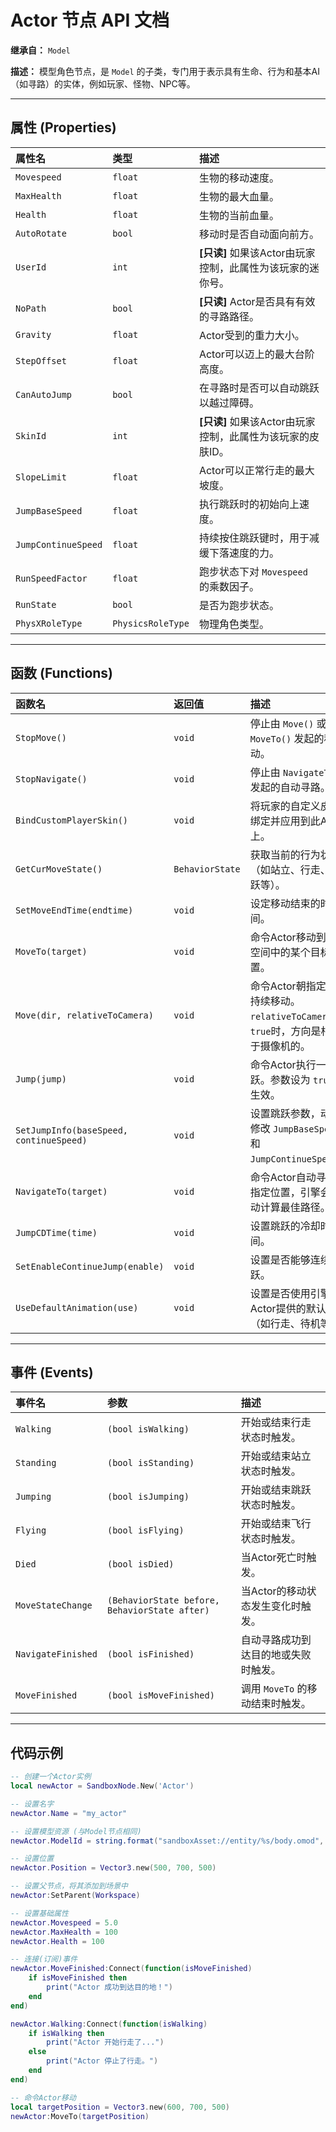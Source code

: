 # Actor 节点 API 文档

**继承自：** `Model`

**描述：**
模型角色节点，是 `Model` 的子类，专门用于表示具有生命、行为和基本AI（如寻路）的实体，例如玩家、怪物、NPC等。

---

## 属性 (Properties)

| 属性名 | 类型 | 描述 |
| :--- | :--- | :--- |
| `Movespeed` | `float` | 生物的移动速度。 |
| `MaxHealth` | `float` | 生物的最大血量。 |
| `Health` | `float` | 生物的当前血量。 |
| `AutoRotate` | `bool` | 移动时是否自动面向前方。 |
| `UserId` | `int` | **[只读]** 如果该Actor由玩家控制，此属性为该玩家的迷你号。 |
| `NoPath` | `bool` | **[只读]** Actor是否具有有效的寻路路径。 |
| `Gravity` | `float` | Actor受到的重力大小。 |
| `StepOffset` | `float` | Actor可以迈上的最大台阶高度。 |
| `CanAutoJump` | `bool` | 在寻路时是否可以自动跳跃以越过障碍。 |
| `SkinId` | `int` | **[只读]** 如果该Actor由玩家控制，此属性为该玩家的皮肤ID。 |
| `SlopeLimit` | `float` | Actor可以正常行走的最大坡度。 |
| `JumpBaseSpeed` | `float` | 执行跳跃时的初始向上速度。 |
| `JumpContinueSpeed`| `float` | 持续按住跳跃键时，用于减缓下落速度的力。 |
| `RunSpeedFactor` | `float` | 跑步状态下对 `Movespeed` 的乘数因子。 |
| `RunState` | `bool` | 是否为跑步状态。 |
| `PhysXRoleType` | `PhysicsRoleType` | 物理角色类型。 |

---

## 函数 (Functions)

| 函数名 | 返回值 | 描述 |
| :--- | :--- | :--- |
| `StopMove()` | `void` | 停止由 `Move()` 或 `MoveTo()` 发起的移动。 |
| `StopNavigate()` | `void` | 停止由 `NavigateTo()` 发起的自动寻路。 |
| `BindCustomPlayerSkin()`| `void` | 将玩家的自定义皮肤绑定并应用到此Actor上。 |
| `GetCurMoveState()`| `BehaviorState` | 获取当前的行为状态（如站立、行走、跳跃等）。 |
| `SetMoveEndTime(endtime)`| `void` | 设定移动结束的时间。 |
| `MoveTo(target)` | `void` | 命令Actor移动到世界空间中的某个目标位置。 |
| `Move(dir, relativeToCamera)`| `void` | 命令Actor朝指定方向持续移动。`relativeToCamera`为`true`时，方向是相对于摄像机的。 |
| `Jump(jump)` | `void` | 命令Actor执行一次跳跃。参数设为 `true` 时生效。 |
| `SetJumpInfo(baseSpeed, continueSpeed)`| `void` | 设置跳跃参数，动态修改 `JumpBaseSpeed` 和 `JumpContinueSpeed`。 |
| `NavigateTo(target)`| `void` | 命令Actor自动寻路至指定位置，引擎会自动计算最佳路径。 |
| `JumpCDTime(time)` | `void` | 设置跳跃的冷却时间。 |
| `SetEnableContinueJump(enable)`| `void` | 设置是否能够连续跳跃。 |
| `UseDefaultAnimation(use)`| `void` | 设置是否使用引擎为Actor提供的默认动画（如行走、待机等）。 |

---

## 事件 (Events)

| 事件名 | 参数 | 描述 |
| :--- | :--- | :--- |
| `Walking` | `(bool isWalking)` | 开始或结束行走状态时触发。 |
| `Standing` | `(bool isStanding)` | 开始或结束站立状态时触发。 |
| `Jumping` | `(bool isJumping)` | 开始或结束跳跃状态时触发。 |
| `Flying` | `(bool isFlying)` | 开始或结束飞行状态时触发。 |
| `Died` | `(bool isDied)` | 当Actor死亡时触发。 |
| `MoveStateChange`| `(BehaviorState before, BehaviorState after)` | 当Actor的移动状态发生变化时触发。 |
| `NavigateFinished`| `(bool isFinished)` | 自动寻路成功到达目的地或失败时触发。 |
| `MoveFinished` | `(bool isMoveFinished)`| 调用 `MoveTo` 的移动结束时触发。 |

---

## 代码示例

```lua
-- 创建一个Actor实例
local newActor = SandboxNode.New('Actor')

-- 设置名字
newActor.Name = "my_actor"

-- 设置模型资源 (与Model节点相同)
newActor.ModelId = string.format("sandboxAsset://entity/%s/body.omod", "100010")

-- 设置位置
newActor.Position = Vector3.new(500, 700, 500)

-- 设置父节点，将其添加到场景中
newActor:SetParent(Workspace)

-- 设置基础属性
newActor.Movespeed = 5.0
newActor.MaxHealth = 100
newActor.Health = 100

-- 连接(订阅)事件
newActor.MoveFinished:Connect(function(isMoveFinished)
    if isMoveFinished then
        print("Actor 成功到达目的地！")
    end
end)

newActor.Walking:Connect(function(isWalking)
    if isWalking then
        print("Actor 开始行走了...")
    else
        print("Actor 停止了行走。")
    end
end)

-- 命令Actor移动
local targetPosition = Vector3.new(600, 700, 500)
newActor:MoveTo(targetPosition)
``` 